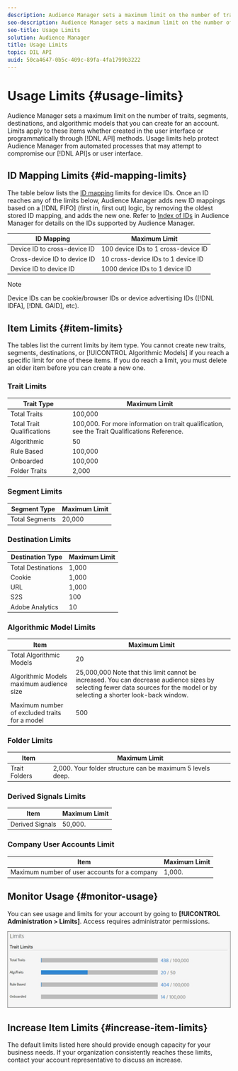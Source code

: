```yaml
---
description: Audience Manager sets a maximum limit on the number of traits, segments, destinations, and algorithmic models that you can create for an account. Limits apply to these items whether created in the user interface or programmatically through API methods. Usage limits help protect Audience Manager from automated processes that may attempt to compromise our APIs or user interface.
seo-description: Audience Manager sets a maximum limit on the number of traits, segments, destinations, and algorithmic models that you can create for an account. Limits apply to these items whether created in the user interface or programmatically through API methods. Usage limits help protect Audience Manager from automated processes that may attempt to compromise our APIs or user interface.
seo-title: Usage Limits
solution: Audience Manager
title: Usage Limits
topic: DIL API
uuid: 50ca4647-0b5c-409c-89fa-4fa1799b3222
---
```


# Usage Limits {#usage-limits}

Audience Manager sets a maximum limit on the number of traits, segments, destinations, and algorithmic models that you can create for an account. Limits apply to these items whether created in the user interface or programmatically through [!DNL API] methods. Usage limits help protect Audience Manager from automated processes that may attempt to compromise our [!DNL API]s or user interface.

## ID Mapping Limits {#id-mapping-limits}

The table below lists the [ID mapping](../../integration/sending-audience-data/batch-data-transfer-explained/id-sync-http.md) limits for device IDs. Once an ID reaches any of the limits below, Audience Manager adds new ID mappings based on a [!DNL FIFO] (first in, first out) logic, by removing the oldest stored ID mapping, and adds the new one. Refer to [Index of IDs](../../reference/ids-in-aam.md) in Audience Manager for details on the IDs supported by Audience Manager.

|ID Mapping | Maximum Limit |
|-----------|-------------- |
|Device ID to cross-device ID | 100 device IDs to 1 cross-device ID |
|Cross-device ID to device ID | 10 cross-device IDs to 1 device ID |
|Device ID to device ID | 1000 device IDs to 1 device ID |

>[!NOTE]
>
> Device IDs can be cookie/browser IDs or device advertising IDs ([!DNL IDFA], [!DNL GAID], etc).

## Item Limits {#item-limits}

The tables list the current limits by item type. You cannot create new traits, segments, destinations, or [!UICONTROL Algorithmic Models] if you reach a specific limit for one of these items. If you do reach a limit, you must delete an older item before you can create a new one.

### Trait Limits

| Trait Type                 | Maximum Limit                                                                                  |
| -------------------------- | ---------------------------------------------------------------------------------------------- |
| Total Traits               | 100,000                                                                                        |
| Total Trait Qualifications | 100,000. For more information on trait qualification, see the  Trait Qualifications Reference. |
| Algorithmic                | 50                                                                                             |
| Rule Based                 | 100,000                                                                                        |
| Onboarded                  | 100,000                                                                                        |
| Folder Traits              | 2,000                                                                                          |

### Segment Limits

| Segment Type   | Maximum Limit |
| -------------- | ------------- |
| Total Segments | 20,000        |

### Destination Limits

| Destination Type   | Maximum Limit |
| ------------------ | ------------- |
| Total Destinations | 1,000         |
| Cookie             | 1,000         |
| URL                | 1,000         |
| S2S                | 100           |
| Adobe Analytics    | 10            |

### Algorithmic Model Limits

| Item  | Maximum Limit |
| -------- | ----- |
| Total Algorithmic Models                      | 20                                                                                                                                                                              |
| Algorithmic Models maximum audience size      | 25,000,000  Note that this limit cannot be increased. You can decrease audience sizes by selecting fewer data sources for the model or by selecting a shorter look-back window. |
| Maximum number of excluded traits for a model | 500                                                                                                                                                                             |

### Folder Limits

| Item | Maximum Limit|
| ------------- | ------------------ |
| Trait Folders | 2,000.  Your folder structure can be maximum 5 levels deep. |

### Derived Signals Limits

| Item            | Maximum Limit |
| --------------- | ------------- |
| Derived Signals | 50,000.       |

### Company User Accounts Limit

| Item  | Maximum Limit |
| ----------- | ------------- |
| Maximum number of user accounts for a company | 1,000.  |

## Monitor Usage {#monitor-usage}

You can see usage and limits for your account by going to **[!UICONTROL Administration > Limits]**. Access requires administrator permissions.

![usage limits image](assets/usage-limits.png)

## Increase Item Limits {#increase-item-limits}

The default limits listed here should provide enough capacity for your business needs. If your organization consistently reaches these limits, contact your account representative to discuss an increase.